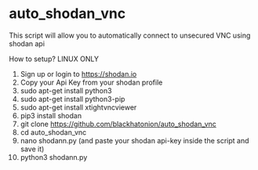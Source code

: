 # auto_shodan_vnc
This script will allow you to automatically connect to unsecured VNC using shodan api

How to setup? LINUX ONLY

1. Sign up or login to https://shodan.io
2. Copy your Api Key from your shodan profile
3. sudo apt-get install python3 
4. sudo apt-get install python3-pip
5. sudo apt-get install xtightvncviewer
6. pip3 install shodan
7. git clone https://github.com/blackhatonion/auto_shodan_vnc
8. cd auto_shodan_vnc
9. nano shodann.py (and paste your shodan api-key inside the script and save it)
10. python3 shodann.py
